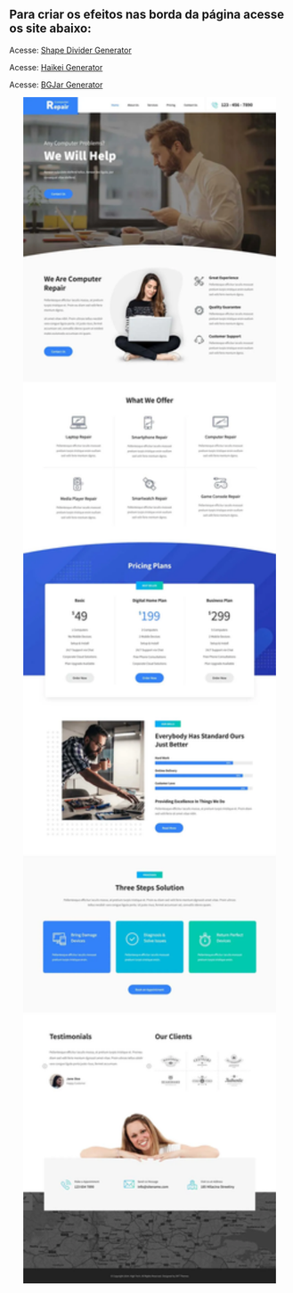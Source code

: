 ## Para criar os efeitos nas borda da página acesse os site abaixo:

Acesse: [Shape Divider Generator](https://www.shapedivider.app/)

Acesse: [Haikei Generator](https://haikei.app/)

Acesse: [BGJar Generator](https://bgjar.com/)

<p align="center">
  <img alt="Layout Landing Page" src="public/layout.webp" width="90%">
</p>
